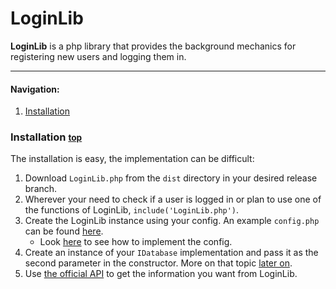 # LoginLib

**LoginLib** is a php library that provides the background mechanics for registering new users and logging them in.

---

#### Navigation:
1.   [Installation](#installation)

### Installation <small>[top](#loginlib)</small>

The installation is easy, the implementation can be difficult:

1.  Download `LoginLib.php` from the `dist` directory in your desired release branch.
2.  Wherever your need to check if a user is logged in or plan to use one of the functions of LoginLib, `include('LoginLib.php')`.
3.  Create the LoginLib instance using your config. An example `config.php` can be found [here](https://github.com/MCMainiac/LoginLib/blob/master/test/config.php).
	* Look [here](https://github.com/MCMainiac/LoginLib/blob/master/test/load.php) to see how to implement the config.
4. Create an instance of your `IDatabase` implementation and pass it as the second parameter in the constructor. More on that topic [later on](#database).
5. Use [the official API](https://mcmainiac.github.io/LoginLib/namespaces/LoginLib.html) to get the information you want from LoginLib.
